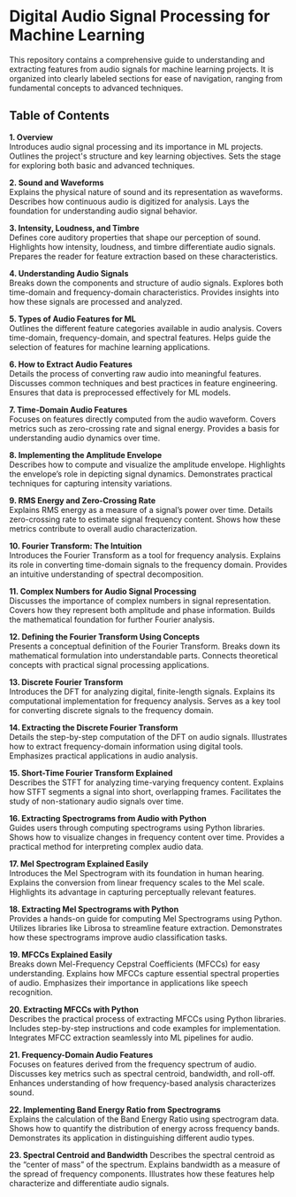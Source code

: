 # Digital Audio Signal Processing for Machine Learning

This repository contains a comprehensive guide to understanding and extracting features from audio signals for machine learning projects. It is organized into clearly labeled sections for ease of navigation, ranging from fundamental concepts to advanced techniques.

## Table of Contents

**1. Overview**<br>
Introduces audio signal processing and its importance in ML projects.
Outlines the project's structure and key learning objectives.
Sets the stage for exploring both basic and advanced techniques.

**2. Sound and Waveforms**<br>
Explains the physical nature of sound and its representation as waveforms.
Describes how continuous audio is digitized for analysis.
Lays the foundation for understanding audio signal behavior.

**3. Intensity, Loudness, and Timbre**<br>
Defines core auditory properties that shape our perception of sound.
Highlights how intensity, loudness, and timbre differentiate audio signals.
Prepares the reader for feature extraction based on these characteristics.

**4. Understanding Audio Signals**<br>
Breaks down the components and structure of audio signals.
Explores both time-domain and frequency-domain characteristics.
Provides insights into how these signals are processed and analyzed.

**5. Types of Audio Features for ML**<br>
Outlines the different feature categories available in audio analysis.
Covers time-domain, frequency-domain, and spectral features.
Helps guide the selection of features for machine learning applications.

**6. How to Extract Audio Features**<br>
Details the process of converting raw audio into meaningful features.
Discusses common techniques and best practices in feature engineering.
Ensures that data is preprocessed effectively for ML models.

**7. Time-Domain Audio Features**<br>
Focuses on features directly computed from the audio waveform.
Covers metrics such as zero-crossing rate and signal energy.
Provides a basis for understanding audio dynamics over time.

**8. Implementing the Amplitude Envelope**<br>
Describes how to compute and visualize the amplitude envelope.
Highlights the envelope’s role in depicting signal dynamics.
Demonstrates practical techniques for capturing intensity variations.

**9. RMS Energy and Zero-Crossing Rate**<br>
Explains RMS energy as a measure of a signal’s power over time.
Details zero-crossing rate to estimate signal frequency content.
Shows how these metrics contribute to overall audio characterization.

**10. Fourier Transform: The Intuition**<br>
Introduces the Fourier Transform as a tool for frequency analysis.
Explains its role in converting time-domain signals to the frequency domain.
Provides an intuitive understanding of spectral decomposition.

**11. Complex Numbers for Audio Signal Processing**<br>
Discusses the importance of complex numbers in signal representation.
Covers how they represent both amplitude and phase information.
Builds the mathematical foundation for further Fourier analysis.

**12. Defining the Fourier Transform Using Concepts**<br>
Presents a conceptual definition of the Fourier Transform.
Breaks down its mathematical formulation into understandable parts.
Connects theoretical concepts with practical signal processing applications.

**13. Discrete Fourier Transform**<br>
Introduces the DFT for analyzing digital, finite-length signals.
Explains its computational implementation for frequency analysis.
Serves as a key tool for converting discrete signals to the frequency domain.

**14. Extracting the Discrete Fourier Transform**<br>
Details the step-by-step computation of the DFT on audio signals.
Illustrates how to extract frequency-domain information using digital tools.
Emphasizes practical applications in audio analysis.

**15. Short-Time Fourier Transform Explained**<br>
Describes the STFT for analyzing time-varying frequency content.
Explains how STFT segments a signal into short, overlapping frames.
Facilitates the study of non-stationary audio signals over time.

**16. Extracting Spectrograms from Audio with Python**<br>
Guides users through computing spectrograms using Python libraries.
Shows how to visualize changes in frequency content over time.
Provides a practical method for interpreting complex audio data.

**17. Mel Spectrogram Explained Easily**<br>
Introduces the Mel Spectrogram with its foundation in human hearing.
Explains the conversion from linear frequency scales to the Mel scale.
Highlights its advantage in capturing perceptually relevant features.

**18. Extracting Mel Spectrograms with Python**<br>
Provides a hands-on guide for computing Mel Spectrograms using Python.
Utilizes libraries like Librosa to streamline feature extraction.
Demonstrates how these spectrograms improve audio classification tasks.

**19. MFCCs Explained Easily**<br>
Breaks down Mel-Frequency Cepstral Coefficients (MFCCs) for easy understanding.
Explains how MFCCs capture essential spectral properties of audio.
Emphasizes their importance in applications like speech recognition.

**20. Extracting MFCCs with Python**<br>
Describes the practical process of extracting MFCCs using Python libraries.
Includes step-by-step instructions and code examples for implementation.
Integrates MFCC extraction seamlessly into ML pipelines for audio.

**21. Frequency-Domain Audio Features**<br>
Focuses on features derived from the frequency spectrum of audio.
Discusses key metrics such as spectral centroid, bandwidth, and roll-off.
Enhances understanding of how frequency-based analysis characterizes sound.

**22. Implementing Band Energy Ratio from Spectrograms**<br>
Explains the calculation of the Band Energy Ratio using spectrogram data.
Shows how to quantify the distribution of energy across frequency bands.
Demonstrates its application in distinguishing different audio types.

**23. Spectral Centroid and Bandwidth**
Describes the spectral centroid as the “center of mass” of the spectrum.
Explains bandwidth as a measure of the spread of frequency components.
Illustrates how these features help characterize and differentiate audio signals.
